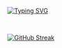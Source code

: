 [![Typing SVG](https://readme-typing-svg.herokuapp.com?font=Montserrat&weight=300&size=35&duration=3000&pause=100&color=41B883&background=04DC1700&center=true&vCenter=true&repeat=false&width=435&lines=Opa%2C+Meu+nom...;Oi+eu+sou+o+Danie...;Ol%C3%A1!+Eu+sou+o+Daniel+%F0%9F%91%8B)](https://git.io/typing-svg)

<br>


<div allign = "center">

 [![GitHub Streak](https://github-readme-streak-stats.herokuapp.com?user=DanielGsou&theme=vue&border_radius=1&date_format=j%2Fn%5B%2FY%5D&card_width=800&card_height=200&background=0A0C10&sideLabels=FFFFFF&fire=41B883&currStreakLabel=FFFFFF&dates=FFFFFF)](https://git.io/streak-stats)
  
</div>

